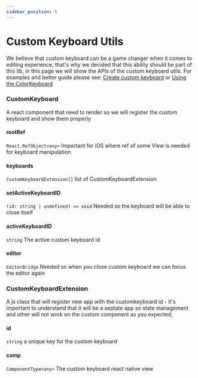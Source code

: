 ```yaml
---
sidebar_position: 5
---
```


# Custom Keyboard Utils

We believe that custom keyboard can be a game changer when it comes to editing experience, that's why we decided that this ability should be part of this lib, in this page we will show the APIs of the custom keyboard utils.
For examples and better guide please see: [Create custom keyboard](https://10play.dev) or [Using the ColorKeyboard](../examples/colorKeyboard)

### CustomKeyboard

A react component that need to render so we will register the custom keyboard and show them properly

#### rootRef

`React.RefObject<any>`
Important for iOS where ref of some View is needed for keyboard manipulation

#### keyboards

`CustomKeyboardExtension[]`
list of CustomKeyboardExtension

#### setActiveKeyboardID

`(id: string | undefined) => void`
Needed so the keyboard will be able to close itself

#### activeKeyboardID

`string`
The active custom keyboard id

#### editor

`EditorBridge`
Needed so when you close custom keyboard we can focus the editor again

### CustomKeyboardExtension

A js class that will register new app with the customkeyboard id - it's important to understand that it will be a septate app so state management and other will not work on the custom component as you expected,

#### id

`string`
a unique key for the custom keyboard

#### comp

`ComponentType<any>`
The custom keyboard react native view
